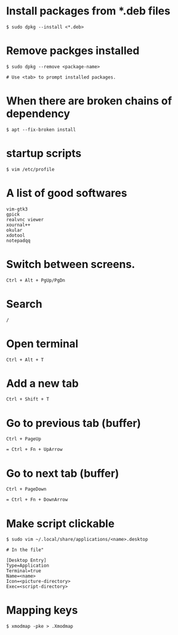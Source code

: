 # Install packages from *.deb files

	$ sudo dpkg --install <*.deb>

# Remove packges installed

	$ sudo dpkg --remove <package-name> 

	# Use <tab> to prompt installed packages.

# When there are broken chains of dependency

	$ apt --fix-broken install

# startup scripts 
	$ vim /etc/profile
# A list of good softwares
	vim-gtk3
	gpick
	realvnc viewer
	xournal++
	okular
	xdotool
	notepadqq

# Switch between screens.
	Ctrl + Alt + PgUp/PgDn

# Search 
	/

# Open terminal
	Ctrl + Alt + T

# Add a new tab
	Ctrl + Shift + T

# Go to previous tab (buffer)
	Ctrl + PageUp 

	= Ctrl + Fn + UpArrow

# Go to next tab (buffer)
	Ctrl + PageDown

	= Ctrl + Fn + DownArrow

# Make script clickable
	$ sudo vim ~/.local/share/applications/<name>.desktop

	# In the file"

	[Desktop Entry]
	Type=Application
	Terminal=true
	Name=<name>
	Icon=<picture-directory>
	Exec=<script-directory>

# Mapping keys
	$ xmodmap -pke > .Xmodmap

